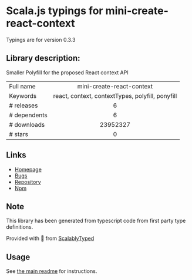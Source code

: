 
# Scala.js typings for mini-create-react-context

Typings are for version 0.3.3

## Library description:
Smaller Polyfill for the proposed React context API

|                    |                 |
| ------------------ | :-------------: |
| Full name          | mini-create-react-context |
| Keywords           | react, context, contextTypes, polyfill, ponyfill |
| # releases         | 6 |
| # dependents       | 6 |
| # downloads        | 23952327 |
| # stars            | 0 |

## Links
- [Homepage](https://github.com/StringEpsilon/mini-create-react-context#readme)
- [Bugs](https://github.com/StringEpsilon/mini-create-react-context/issues)
- [Repository](https://github.com/StringEpsilon/mini-create-react-context)
- [Npm](https://www.npmjs.com/package/mini-create-react-context)
    


## Note
This library has been generated from typescript code from first party type definitions.

Provided with :purple_heart: from [ScalablyTyped](https://github.com/oyvindberg/ScalablyTyped)

## Usage
See [the main readme](../../readme.md) for instructions.


